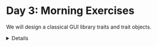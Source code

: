 # Day 3: Morning Exercises

We will design a classical GUI library traits and trait objects.

<details>

After looking at the exercises, you can look at the [solutions] provided.

[solutions]: solutions-morning.md

</details>

